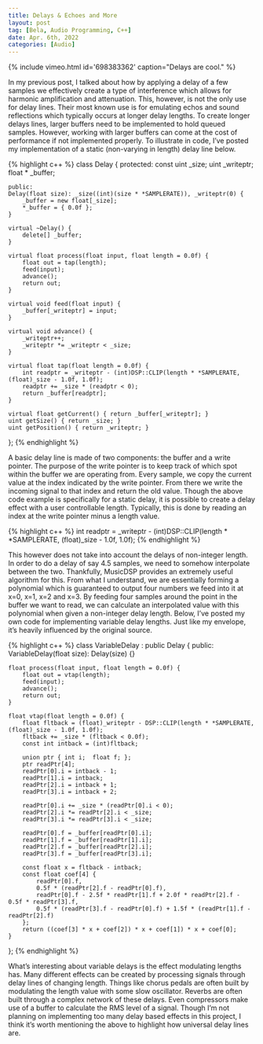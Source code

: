 ```yaml
---
title: Delays & Echoes and More
layout: post
tag: [Bela, Audio Programming, C++]
date: Apr. 6th, 2022
categories: [Audio]
---
```


{% include vimeo.html id='698383362' caption="Delays are cool." %}

In my previous post, I talked about how by applying a delay of a few samples we effectively create a type of interference which allows for harmonic amplification and attenuation. This, however, is not the only use for delay lines. Their most known use is for emulating echos and sound reflections which typically occurs at longer delay lengths. To create longer delays lines, larger buffers need to be implemented to hold queued samples. However, working with larger buffers can come at the cost of performance if not implemented properly. To illustrate in code, I’ve posted my implementation of a static (non-varying in length) delay line below.

{% highlight c++ %}
class Delay {
	protected:
	const uint _size;
	uint _writeptr;
	float * _buffer;

	public:
	Delay(float size): _size((int)(size * *SAMPLERATE)), _writeptr(0) {
		_buffer = new float[_size];
		*_buffer = { 0.0f };
	}

	virtual ~Delay() {
		delete[] _buffer;
	}

	virtual float process(float input, float length = 0.0f) {
		float out = tap(length);
		feed(input);
		advance();
		return out;
	}

	virtual void feed(float input) {
		_buffer[_writeptr] = input;
	}

	virtual void advance() {
		_writeptr++;
		_writeptr *= _writeptr < _size;
	}

	virtual float tap(float length = 0.0f) {
		int readptr = _writeptr - (int)DSP::CLIP(length * *SAMPLERATE, (float)_size - 1.0f, 1.0f);
		readptr += _size * (readptr < 0);
		return _buffer[readptr];
	}

	virtual float getCurrent() { return _buffer[_writeptr]; }
	uint getSize() { return _size; }
	uint getPosition() { return _writeptr; }
};
{% endhighlight %}

A basic delay line is made of two components: the buffer and a write pointer. The purpose of the write pointer is to keep track of which spot within the buffer we are operating from. Every sample, we copy the current value at the index indicated by the write pointer. From there we write the incoming signal to that index and return the old value. Though the above code example is specifically for a static delay, it is possible to create a delay effect with a user controllable length. Typically, this is done by reading an index at the write pointer minus a length value.

{% highlight c++ %}
int readptr = _writeptr - (int)DSP::CLIP(length * *SAMPLERATE, (float)_size - 1.0f, 1.0f);
{% endhighlight %}

This however does not take into account the delays of non-integer length. In order to do a delay of say 4.5 samples, we need to somehow interpolate between the two. Thankfully, MusicDSP provides an extremely useful algorithm for this. From what I understand, we are essentially forming a polynomial which is guaranteed to output four numbers we feed into it at x=0, x=1, x=2 and x=3. By feeding four samples around the point in the buffer we want to read, we can calculate an interpolated value with this polynomial when given a non-integer delay length. Below, I’ve posted my own code for implementing variable delay lengths. Just like my envelope, it’s heavily influenced by the original source.

{% highlight c++ %}
class VariableDelay : public Delay {
	public:
	VariableDelay(float size): Delay(size) {}

	float process(float input, float length = 0.0f) {
		float out = vtap(length);
		feed(input);
		advance();
		return out;
	}

	float vtap(float length = 0.0f) {
		float fltback = (float)_writeptr - DSP::CLIP(length * *SAMPLERATE, (float)_size - 1.0f, 1.0f);
		fltback += _size * (fltback < 0.0f);
		const int intback = (int)fltback;

		union ptr {	int i;	float f; };
		ptr readPtr[4];
		readPtr[0].i = intback - 1;
		readPtr[1].i = intback;
		readPtr[2].i = intback + 1;
		readPtr[3].i = intback + 2;

		readPtr[0].i += _size * (readPtr[0].i < 0);
		readPtr[2].i *= readPtr[2].i < _size;
		readPtr[3].i *= readPtr[3].i < _size;

		readPtr[0].f = _buffer[readPtr[0].i];
		readPtr[1].f = _buffer[readPtr[1].i];
		readPtr[2].f = _buffer[readPtr[2].i];
		readPtr[3].f = _buffer[readPtr[3].i];

		const float x = fltback - intback;
		const float coef[4] {
			readPtr[0].f,
			0.5f * (readPtr[2].f - readPtr[0].f),
			readPtr[0].f - 2.5f * readPtr[1].f + 2.0f * readPtr[2].f - 0.5f * readPtr[3].f,
			0.5f * (readPtr[3].f - readPtr[0].f) + 1.5f * (readPtr[1].f - readPtr[2].f)
		};
		return ((coef[3] * x + coef[2]) * x + coef[1]) * x + coef[0];
	}
};
{% endhighlight %}

What’s interesting about variable delays is the effect modulating lengths has. Many different effects can be created by processing signals through delay lines of changing length. Things like chorus pedals are often built by modulating the length value with some slow oscillator. Reverbs are often built through a complex network of these delays. Even compressors make use of a buffer to calculate the RMS level of a signal. Though I’m not planning on implementing too many delay based effects in this project, I think it’s worth mentioning the above to highlight how universal delay lines are.
